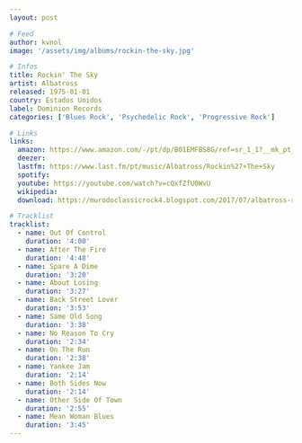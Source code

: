 ```yaml
---
layout: post

# Feed
author: kvnol
image: '/assets/img/albums/rockin-the-sky.jpg'

# Infos
title: Rockin' The Sky
artist: Albatross
released: 1975-01-01
country: Estados Unidos
label: Dominion Records
categories: ['Blues Rock', 'Psychedelic Rock', 'Progressive Rock']

# Links
links:
  amazon: https://www.amazon.com/-/pt/dp/B01EMFBS8G/ref=sr_1_1?__mk_pt_BR=%C3%85M%C3%85%C5%BD%C3%95%C3%91&dchild=1&keywords=Albatross+Rockin%27+The+Sky&qid=1618370973&s=music&sr=1-1
  deezer:
  lastfm: https://www.last.fm/pt/music/Albatross/Rockin%27+The+Sky
  spotify:
  youtube: https://youtube.com/watch?v=cQxfZfU0WvU
  wikipedia:
  download: https://murodoclassicrock4.blogspot.com/2017/07/albatross-rockin-sky-1975.html

# Tracklist
tracklist:
  - name: Out Of Control
    duration: '4:00'
  - name: After The Fire
    duration: '4:48'
  - name: Spare A Dime
    duration: '3:20'
  - name: About Losing
    duration: '3:27'
  - name: Back Street Lover
    duration: '3:53'
  - name: Same Old Song
    duration: '3:38'
  - name: No Reason To Cry
    duration: '2:34'
  - name: On The Run
    duration: '2:38'
  - name: Yankee Jam
    duration: '2:14'
  - name: Both Sides Now
    duration: '2:14'
  - name: Other Side Of Town
    duration: '2:55'
  - name: Mean Woman Blues
    duration: '3:45'
---
```

